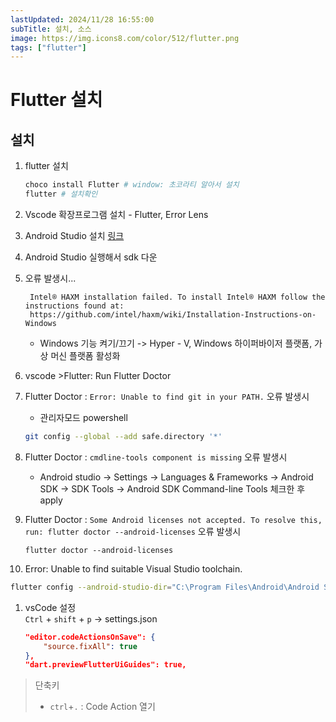 ```yaml
---
lastUpdated: 2024/11/28 16:55:00
subTitle: 설치, 소스
image: https://img.icons8.com/color/512/flutter.png
tags: ["flutter"]
---
```


# Flutter 설치

## 설치

1. flutter 설치 
    ```sh
    choco install Flutter # window: 초코라티 알아서 설치
    flutter # 설치확인
    ```
1. Vscode 확장프로그램 설치 - Flutter, Error Lens 
1. Android Studio 설치 [링크](https://developer.android.com/studio)  
1. Android Studio 실행해서 sdk 다운   
1. 오류 발생시...  

        Intel® HAXM installation failed. To install Intel® HAXM follow the instructions found at: 
        https://github.com/intel/haxm/wiki/Installation-Instructions-on-Windows

    - Windows 기능 켜기/끄기 -> Hyper - V, Windows 하이퍼바이저 플랫폼, 가상 머신 플랫폼 활성화
1. vscode >Flutter: Run Flutter Doctor

1. Flutter Doctor : `Error: Unable to find git in your PATH.` 오류 발생시  
    - 관리자모드 powershell
    ```sh
    git config --global --add safe.directory '*'
    ```
1. Flutter Doctor : `cmdline-tools component is missing` 오류 발생시  
    - Android studio -> Settings -> Languages & Frameworks -> Android SDK -> SDK Tools -> Android SDK Command-line Tools 체크한 후 apply  

1. Flutter Doctor : `Some Android licenses not accepted. To resolve this, run: flutter doctor --android-licenses` 오류 발생시
    ```
    flutter doctor --android-licenses
    ```

1. Error: Unable to find suitable Visual Studio toolchain.
```sh
flutter config --android-studio-dir="C:\Program Files\Android\Android Studio"
```

1. vsCode 설정  
`Ctrl` + `shift` + `p` -> settings.json
    ```json
    "editor.codeActionsOnSave": {
        "source.fixAll": true
    },
    "dart.previewFlutterUiGuides": true,
    ```

> 단축키
> - `ctrl`+`.` : Code Action 열기